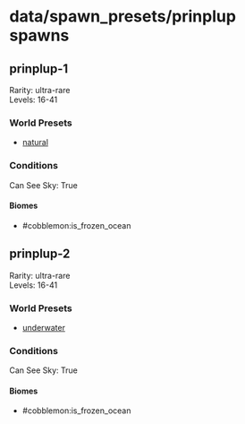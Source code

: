 # data/spawn_presets/prinplup spawns  
  
## prinplup-1  
Rarity: ultra-rare  
Levels: 16-41  
  
### World Presets  
* [natural](data/spawn_data/natural.md)  
  
### Conditions  
Can See Sky: True  
  
#### Biomes  
  * #cobblemon:is_frozen_ocean
  
  
## prinplup-2  
Rarity: ultra-rare  
Levels: 16-41  
  
### World Presets  
* [underwater](data/spawn_data/underwater.md)  
  
### Conditions  
Can See Sky: True  
  
#### Biomes  
  * #cobblemon:is_frozen_ocean
  
